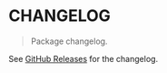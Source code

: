 # CHANGELOG

> Package changelog.

See [GitHub Releases](https://github.com/stdlib-js/stats-base-dists-laplace-variance/releases) for the changelog.